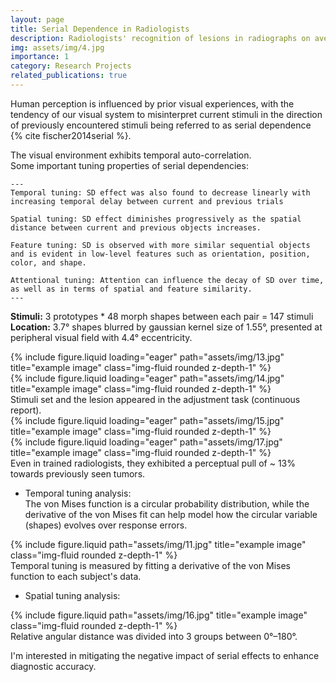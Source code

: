 ```yaml
---
layout: page
title: Serial Dependence in Radiologists
description: Radiologists' recognition of lesions in radiographs on average were influenced by the most recent ones.
img: assets/img/4.jpg
importance: 1
category: Research Projects
related_publications: true
---
```



Human perception is influenced by prior visual experiences, with the tendency of our visual system to misinterpret current stimuli in the direction of previously encountered stimuli being referred to as serial dependence {% cite fischer2014serial %}.

The visual environment exhibits temporal auto-correlation. \
Some important tuning properties of serial dependencies:

    ---
    Temporal tuning: SD effect was also found to decrease linearly with increasing temporal delay between current and previous trials

    Spatial tuning: SD effect diminishes progressively as the spatial distance between current and previous objects increases.

    Feature tuning: SD is observed with more similar sequential objects and is evident in low-level features such as orientation, position, color, and shape.

    Attentional tuning: Attention can influence the decay of SD over time, as well as in terms of spatial and feature similarity.
    ---

**Stimuli:** 3 prototypes * 48 morph shapes between each pair = 147 stimuli\
**Location:** 3.7° shapes blurred by gaussian kernel size of 1.55°, presented at peripheral visual field with 4.4° eccentricity.

<div class="row">
    <div class="col-4 mt-3 mt-md-0">
        {% include figure.liquid loading="eager" path="assets/img/13.jpg" title="example image" class="img-fluid rounded z-depth-1" %}
    </div>
    <div class="col-4 mt-3 mt-md-0">
        {% include figure.liquid loading="eager" path="assets/img/14.jpg" title="example image" class="img-fluid rounded z-depth-1" %}
    </div>
</div>
<div class="caption">
    Stimuli set and the lesion appeared in the adjustment task (continuous report).
</div>
<div class="row">
    <div class="col-sm mt-3 mt-md-0">
        {% include figure.liquid loading="eager" path="assets/img/15.jpg" title="example image" class="img-fluid rounded z-depth-1" %}
    </div>
    <div class="col-sm mt-3 mt-md-0">
        {% include figure.liquid loading="eager" path="assets/img/17.jpg" title="example image" class="img-fluid rounded z-depth-1" %}
    </div>
</div>
<div class="caption">
    Even in trained radiologists, they exhibited a perceptual pull of ~ 13% towards previously seen tumors.
</div>

- Temporal tuning analysis:\
The von Mises function is a circular probability distribution, while the derivative of the von Mises fit can help model how the circular variable (shapes) evolves over response errors.

<div class="row justify-content-sm-center">
    <div class="col-sm-4 mt-3 mt-md-0">
        {% include figure.liquid path="assets/img/11.jpg" title="example image" class="img-fluid rounded z-depth-1" %}
    </div>
</div>
<div class="caption">
    Temporal tuning is measured by fitting a derivative of the von Mises function to each subject's data. 
</div>

- Spatial tuning analysis: 

<div class="row justify-content-sm-center">
    <div class="col-sm-4 mt-3 mt-md-0">
        {% include figure.liquid path="assets/img/16.jpg" title="example image" class="img-fluid rounded z-depth-1" %}
    </div>
</div>
<div class="caption">
    Relative angular distance was divided into 3 groups between 0°–180°. 
</div>

I'm interested in mitigating the negative impact of serial effects to enhance diagnostic accuracy.
